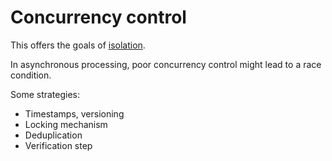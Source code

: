 # Concurrency control

This offers the goals of [isolation](../goals/isolation.md).

In asynchronous processing, poor concurrency control might lead to a race condition.

Some strategies:
* Timestamps, versioning
* Locking mechanism
* Deduplication
* Verification step
